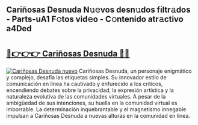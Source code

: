 ## Cariñosas Desnuda N𝚞𝚎vos desn𝚞dos filtr𝚊dos - Parts-uA1 F𝚘tos vid𝚎o - C𝚘ntenido atr𝚊ctivo a4Ded

# <h2><a href="http://mb1ubi.tromn.icu/?c=Cari%c3%b1osas+Desnuda">🔗👉👉👉 Cariñosas Desnuda 🔗🔗</a></h2>

[![Cariñosas Desnuda nuevo](https://i.imgur.com/pEAQMta.gif)](http://mb1ubi.tromn.icu/?c=Cari%c3%b1osas+Desnuda)
Cariñosas Desnuda, un personaje enigmático y complejo, desafía las etiquetas simples. Su innovador estilo de comunicación en línea ha cautivado y enfurecido a los críticos, encendiendo debates sobre la privacidad, la expresión artística y la naturaleza evolutiva de las comunidades virtuales. A pesar de la ambigüedad de sus intenciones, su huella en la comunidad virtual es imborrable. La determinación inquebrantable y el magnetismo innegable impulsan a Cariñosas Desnuda a nuevas alturas en la comunidad en línea.
